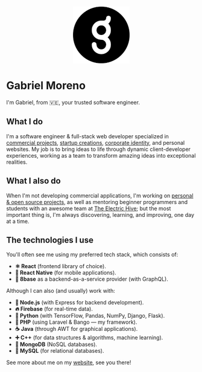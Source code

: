 <p align="center">
  <img src=".github/icon.png" height="150">
</p>

# Gabriel Moreno

I'm Gabriel, from 🇻🇪, your trusted software engineer.

## What I do

I'm a software engineer & full-stack web developer specialized in <u>commercial projects</u>, <u>startup creations</u>, <u>corporate identity</u>, and personal websites. My job is to bring ideas to life through dynamic client-developer experiences, working as a team to transform amazing ideas into exceptional realities.

## What I also do

When I'm not developing commercial applications, I'm working on <u>personal & open source projects</u>, as well as mentoring beginner programmers and students with an awesome team at <u>The Electric Hive</u>; but the most important thing is, I'm always discovering, learning, and improving, one day at a time.

## The technologies I use

You'll often see me using my preferred tech stack, which consists of:

-   <strong>️⚛️ React</strong> (frontend library of choice).
-   <strong>📱 React Native</strong> (for mobile applications).
-   <strong>🎱 8base</strong> as a backend-as-a-service provider (with GraphQL).

Although I can also (and usually) work with:

-   <strong>🐝 Node.js</strong> (with Express for backend development).
-   <strong>🔥 Firebase</strong> (for real-time data).
-   <strong>🐍 Python</strong> (with TensorFlow, Pandas, NumPy, Django, Flask).
-   <strong>🐘 PHP</strong> (using Laravel & Bango — my framework).
-   <strong>☕️ Java</strong> (through AWT for graphical applications).
-   <strong>➕ C++</strong> (for data structures & algorithms, machine learning).
-   <strong>🍃 MongoDB</strong> (NoSQL databases).
-   <strong>🐬 MySQL</strong> (for relational databases).

See more about me on my [website](https://gantoreno.com), see you there!

